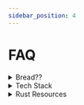 ```yaml
---
sidebar_position: 4
---
```

# FAQ


<details><summary>Bread??</summary>
In the AvdanOS Community Discord Server bread is a big, big meme, we currently have a bread channel dedicated to bread! 🍞👍
</details>


<details><summary>Tech Stack</summary>
First, for the Wayland Compositor, which will allow us to add a lot of awesome features, we will use Rust and more specifically Smithay (a library).

Second of all, we might use other languages, such as C++ with their respective GUI libraries (for C++ it's Qt or Raylib... there are a lot of other options).

And, finally, we all need to keep in mind, that there is no "one-fits-all solution": every action needs a tool to perform it. And those tools can be different. So wait for more news regarding the tech stack. We will surely inform you of any updates on our Discord server.
</details>

<details><summary>Rust Resources</summary>
Here are some amazing sites to get started on rust!

Rust Book: https://doc.rust-lang.org/book/

Some rust Youtube videos: 
- https://youtu.be/br3GIIQeefY
- https://youtu.be/iU21KZ4i6bU
- https://youtu.be/5C_HPTJg5ek 
  
Some rust Youtube playlists:
- https://youtube.com/playlist?list=PLai5B987bZ9CoVR-QEIN9foz4QCJ0H2Y8

</details>
